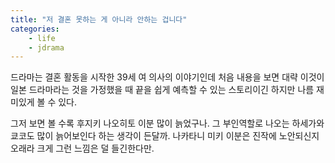 ```yaml
---
title: "저 결혼 못하는 게 아니라 안하는 겁니다"
categories:
    - life
    - jdrama
---
```


드라마는 결혼 활동을 시작한 39세 여 의사의 이야기인데 처음 내용을 보면 대략 이것이 일본 드라마라는 것을 가정했을 때 끝을 쉽게 예측할 수 있는 스토리이긴 하지만 나름 재미있게 볼 수 있다. 

그저 보면 볼 수록 후지키 나오히토 이분 많이 늙었구나. 그 부인역할로 나오는 하세가와 쿄코도 많이 늙어보인다 하는 생각이 든달까. 나카타니 미키 이분은 진작에 노안되신지 오래라 크게 그런 느낌은 덜 들긴한다만. 

